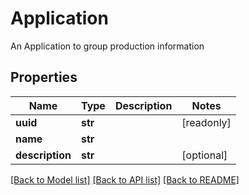 # Application

An Application to group production information
## Properties
Name | Type | Description | Notes
------------ | ------------- | ------------- | -------------
**uuid** | **str** |  | [readonly] 
**name** | **str** |  | 
**description** | **str** |  | [optional] 

[[Back to Model list]](../README.md#documentation-for-models) [[Back to API list]](../README.md#documentation-for-api-endpoints) [[Back to README]](../README.md)


